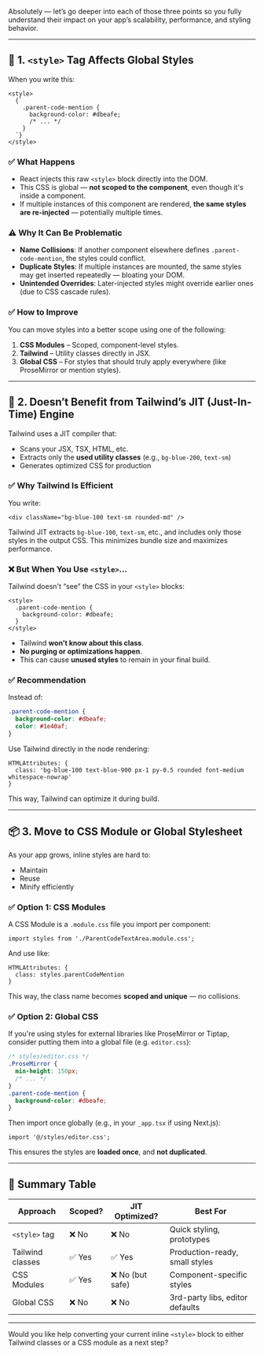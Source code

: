 
Absolutely — let’s go deeper into each of those three points so you fully understand their impact on your app’s scalability, performance, and styling behavior.

---

## 🔁 1. **`<style>` Tag Affects Global Styles**

When you write this:

```tsx
<style>
  {`
    .parent-code-mention {
      background-color: #dbeafe;
      /* ... */
    }
  `}
</style>
```

### ✅ What Happens
- React injects this raw `<style>` block directly into the DOM.
- This CSS is global — **not scoped to the component**, even though it's inside a component.
- If multiple instances of this component are rendered, **the same styles are re-injected** — potentially multiple times.

### ⚠️ Why It Can Be Problematic
- **Name Collisions**: If another component elsewhere defines `.parent-code-mention`, the styles could conflict.
- **Duplicate Styles**: If multiple instances are mounted, the same styles may get inserted repeatedly — bloating your DOM.
- **Unintended Overrides**: Later-injected styles might override earlier ones (due to CSS cascade rules).

### ✅ How to Improve
You can move styles into a better scope using one of the following:
1. **CSS Modules** – Scoped, component-level styles.
2. **Tailwind** – Utility classes directly in JSX.
3. **Global CSS** – For styles that should truly apply everywhere (like ProseMirror or mention styles).

---

## 💨 2. **Doesn’t Benefit from Tailwind’s JIT (Just-In-Time) Engine**

Tailwind uses a JIT compiler that:

- Scans your JSX, TSX, HTML, etc.
- Extracts only the **used utility classes** (e.g., `bg-blue-200`, `text-sm`)
- Generates optimized CSS for production

### ✅ Why Tailwind Is Efficient
You write:

```tsx
<div className="bg-blue-100 text-sm rounded-md" />
```

Tailwind JIT extracts `bg-blue-100`, `text-sm`, etc., and includes only those styles in the output CSS. This minimizes bundle size and maximizes performance.

### ❌ But When You Use `<style>`...
Tailwind doesn't “see” the CSS in your `<style>` blocks:

```tsx
<style>
  .parent-code-mention {
    background-color: #dbeafe;
  }
</style>
```

- Tailwind **won’t know about this class**.
- **No purging or optimizations happen**.
- This can cause **unused styles** to remain in your final build.

### ✅ Recommendation
Instead of:

```css
.parent-code-mention {
  background-color: #dbeafe;
  color: #1e40af;
}
```

Use Tailwind directly in the node rendering:

```tsx
HTMLAttributes: {
  class: 'bg-blue-100 text-blue-900 px-1 py-0.5 rounded font-medium whitespace-nowrap'
}
```

This way, Tailwind can optimize it during build.

---

## 📦 3. **Move to CSS Module or Global Stylesheet**

As your app grows, inline styles are hard to:

- Maintain
- Reuse
- Minify efficiently

### ✅ Option 1: **CSS Modules**
A CSS Module is a `.module.css` file you import per component:

```tsx
import styles from './ParentCodeTextArea.module.css';
```

And use like:

```tsx
HTMLAttributes: {
  class: styles.parentCodeMention
}
```

This way, the class name becomes **scoped and unique** — no collisions.

### ✅ Option 2: **Global CSS**
If you're using styles for external libraries like ProseMirror or Tiptap, consider putting them into a global file (e.g. `editor.css`):

```css
/* styles/editor.css */
.ProseMirror {
  min-height: 150px;
  /* ... */
}
.parent-code-mention {
  background-color: #dbeafe;
}
```

Then import once globally (e.g., in your `_app.tsx` if using Next.js):

```tsx
import '@/styles/editor.css';
```

This ensures the styles are **loaded once**, and **not duplicated**.

---

## 🧠 Summary Table

| Approach             | Scoped? | JIT Optimized? | Best For                        |
|----------------------|---------|----------------|----------------------------------|
| `<style>` tag        | ❌ No    | ❌ No           | Quick styling, prototypes        |
| Tailwind classes     | ✅ Yes   | ✅ Yes          | Production-ready, small styles   |
| CSS Modules          | ✅ Yes   | ❌ No (but safe) | Component-specific styles        |
| Global CSS           | ❌ No    | ❌ No           | 3rd-party libs, editor defaults  |

---

Would you like help converting your current inline `<style>` block to either Tailwind classes or a CSS module as a next step?